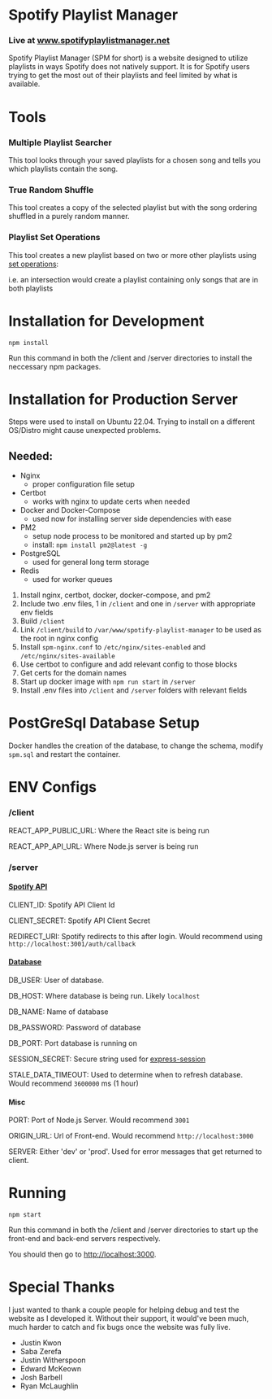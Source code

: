 # Spotify Playlist Manager
### Live at www.spotifyplaylistmanager.net
Spotify Playlist Manager (SPM for short) is a website designed to utilize playlists in ways Spotify does not natively support. It is for Spotify users trying to get the most out of their playlists and feel limited by what is available.

# Tools
### Multiple Playlist Searcher
This tool looks through your saved playlists for a chosen song and tells you which playlists contain the song.

### True Random Shuffle
This tool creates a copy of the selected playlist but with the song ordering shuffled in a purely random manner.

### Playlist Set Operations
This tool creates a new playlist based on two or more other playlists using [set operations](https://en.wikipedia.org/wiki/Set_(mathematics)#Basic_operations):

i.e. an intersection would create a playlist containing only songs that are in both playlists

# Installation for Development
`npm install`

Run this command in both the /client and /server directories to install the neccessary npm packages.

# Installation for Production Server

Steps were used to install on Ubuntu 22.04. Trying to install on a different OS/Distro might cause unexpected problems.

## Needed:
- Nginx
    - proper configuration file setup
- Certbot
    - works with nginx to update certs when needed
- Docker and Docker-Compose
    - used now for installing server side dependencies with ease
- PM2
    - setup node process to be monitored and started up by pm2
    - install: `npm install pm2@latest -g`
- PostgreSQL
    - used for general long term storage
- Redis
    - used for worker queues

1. Install nginx, certbot, docker, docker-compose, and pm2
2. Include two .env files, 1 in `/client` and one in `/server` with appropriate env fields
3. Build `/client`
4. Link `/client/build` to `/var/www/spotify-playlist-manager` to be used as the root in nginx config
5. Install `spm-nginx.conf` to `/etc/nginx/sites-enabled` and `/etc/nginx/sites-available`
6. Use certbot to configure and add relevant config to those blocks
7. Get certs for the domain names
8. Start up docker image with `npm run start` in `/server`
9. Install .env files into `/client` and `/server` folders with relevant fields



# PostGreSql Database Setup

Docker handles the creation of the database, to change the schema, modify `spm.sql` and restart the container.

# ENV Configs
### /client
REACT_APP_PUBLIC_URL: Where the React site is being run

REACT_APP_API_URL: Where Node.js server is being run

### /server
#### [Spotify API](https://developer.spotify.com/documentation/web-api/quick-start/)
CLIENT_ID: Spotify API Client Id

CLIENT_SECRET: Spotify API Client Secret

REDIRECT_URI: Spotify redirects to this after login. Would recommend using `http://localhost:3001/auth/callback`

#### [Database](https://node-postgres.com/features/connecting)
DB_USER: User of database.

DB_HOST: Where database is being run. Likely `localhost`

DB_NAME: Name of database

DB_PASSWORD: Password of database

DB_PORT: Port database is running on

SESSION_SECRET: Secure string used for [express-session](https://www.npmjs.com/package/express-session)

STALE_DATA_TIMEOUT: Used to determine when to refresh database. Would recommend `3600000` ms (1 hour)

#### Misc
PORT: Port of Node.js Server. Would recommend `3001`

ORIGIN_URL: Url of Front-end. Would recommend `http://localhost:3000`

SERVER: Either 'dev' or 'prod'. Used for error messages that get returned to client.

# Running
`npm start`

Run this command in both the /client and /server directories to start up the front-end and back-end servers respectively. 

You should then go to <http://localhost:3000>.


# Special Thanks

I just wanted to thank a couple people for helping debug and test the website as I developed it. Without their support, it would've been much, much harder to catch and fix bugs once the website was fully live.

- Justin Kwon
- Saba Zerefa
- Justin Witherspoon
- Edward McKeown
- Josh Barbell
- Ryan McLaughlin
